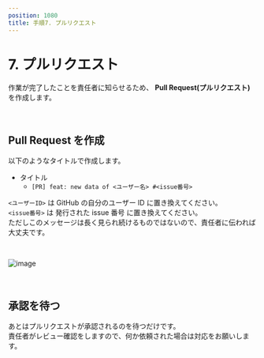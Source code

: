 ```yaml
---
position: 1080
title: 手順7. プルリクエスト
---
```


# 7. プルリクエスト

作業が完了したことを責任者に知らせるため、 **Pull Request(プルリクエスト)** を作成します。

<br />

## Pull Request を作成

以下のようなタイトルで作成します。

- タイトル
  - `[PR] feat: new data of <ユーザー名> #<issue番号>`

`<ユーザーID>` は GitHub の自分のユーザー ID に置き換えてください。  
`<issue番号>` は 発行された issue 番号 に置き換えてください。  
ただしこのメッセージは長く見られ続けるものではないので、責任者に伝われば大丈夫です。

<br />

![image](/gif/pull_req.png)

<br />

## 承認を待つ

あとはプルリクエストが承認されるのを待つだけです。  
責任者がレビュー確認をしますので、何か依頼された場合は対応をお願いします。
